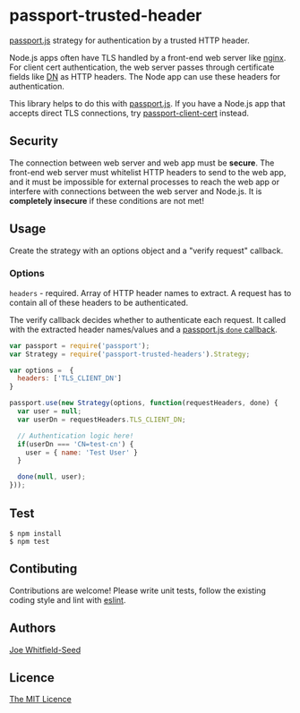 # passport-trusted-header

[passport.js](http://passportjs.org/) strategy for authentication by a trusted HTTP header.

Node.js apps often have TLS handled by a front-end web server like [nginx](http://wiki.nginx.org/Main). For client cert authentication, the web server passes through certificate fields like [DN](http://httpd.apache.org/docs/2.2/ssl/ssl_intro.html#certificates) as HTTP headers. The Node app can use these headers for authentication.

This library helps to do this with [passport.js](http://passportjs.org/). If you have a Node.js app that accepts direct TLS connections, try [passport-client-cert](https://github.com/ripjar/passport-client-cert) instead.

## Security
The connection between web server and web app must be __secure__. The front-end web server must whitelist HTTP headers to send to the web app, and it must be impossible for external processes to reach the web app or interfere with connections between the web server and Node.js. It is __completely insecure__ if these conditions are not met!

## Usage
Create the strategy with an options object and a "verify request" callback.

### Options

 `headers` - required. Array of HTTP header names to extract. A request has to contain all of these headers to be authenticated.

The verify callback decides whether to authenticate each request. It called with the extracted header names/values and a [passport.js `done` callback](http://passportjs.org/guide/configure/).


````javascript
var passport = require('passport');
var Strategy = require('passport-trusted-headers').Strategy;

var options =  {
  headers: ['TLS_CLIENT_DN']
}

passport.use(new Strategy(options, function(requestHeaders, done) {
  var user = null;
  var userDn = requestHeaders.TLS_CLIENT_DN;

  // Authentication logic here!
  if(userDn === 'CN=test-cn') {
    user = { name: 'Test User' }
  }

  done(null, user);
}));
````

## Test

    $ npm install
    $ npm test

## Contibuting
Contributions are welcome! Please write unit tests, follow the existing coding style and lint with [eslint](http://eslint.org/).

## Authors

[Joe Whitfield-Seed](http://github.com/jwhitfieldseed)

## Licence

[The MIT Licence](http://opensource.org/licenses/MIT)